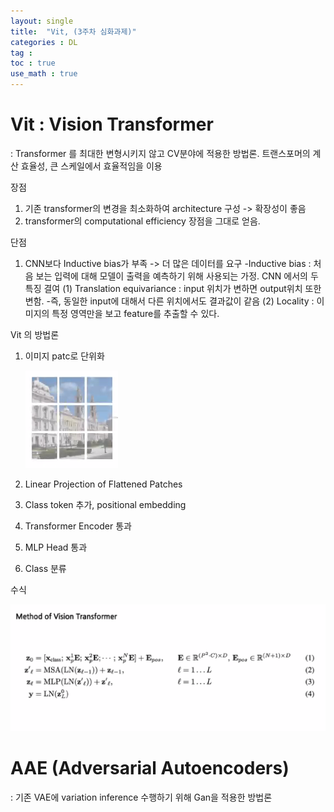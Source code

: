 ```yaml
---
layout: single
title:  "Vit, (3주차 심화과제)"
categories : DL
tag : 
toc : true
use_math : true
---
```


# Vit : Vision Transformer
 : Transformer 를 최대한 변형시키지 않고 CV분야에 적용한 방법론.
트랜스포머의 계산 효율성, 큰 스케일에서 효율적임을 이용

장점
1) 기존 transformer의 변경을 최소화하여 architecture 구성 -> 확장성이 좋음
2) transformer의 computational efficiency 장점을 그대로 얻음.

단점
1) CNN보다 Inductive bias가 부족 -> 더 많은 데이터를 요구
 -Inductive bias : 처음 보는 입력에 대해 모델이 출력을 예측하기 위해 사용되는 가정. CNN 에서의 두 특징 결여
	  (1) Translation equivariance : input 위치가 변하면 output위치 또한 변함.
    -즉, 동일한 input에 대해서 다른 위치에서도 결과값이 같음
      (2) Locality
  : 이미지의 특정 영역만을 보고 feature를 추출할 수 있다.


Vit 의 방법론
1. 이미지 patc로 단위화

   ![image-20221007171921480](/images/2022-10-07-Officehour/image-20221007171921480.png)

2. Linear Projection of Flattened Patches
3. Class token 추가, positional embedding
4. Transformer Encoder 통과
5. MLP Head 통과
6. Class 분류



수식

![image-20221007172051466](/images/2022-10-07-Officehour/image-20221007172051466.png)



# AAE (Adversarial Autoencoders)
: 기존 VAE에 variation inference 수행하기 위해 Gan을 적용한 방법론

